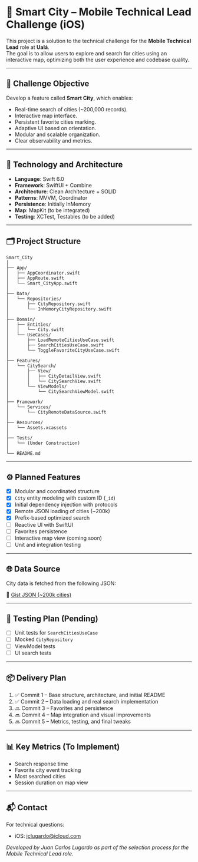 # 🚀 Smart City – Mobile Technical Lead Challenge (iOS)

This project is a solution to the technical challenge for the **Mobile Technical Lead** role at **Ualá**.  
The goal is to allow users to explore and search for cities using an interactive map, optimizing both the user experience and codebase quality.

---

## 📌 Challenge Objective

Develop a feature called **Smart City**, which enables:

- Real-time search of cities (~200,000 records).
- Interactive map interface.
- Persistent favorite cities marking.
- Adaptive UI based on orientation.
- Modular and scalable organization.
- Clear observability and metrics.

---

## 🧱 Technology and Architecture

- **Language**: Swift 6.0
- **Framework**: SwiftUI + Combine
- **Architecture**: Clean Architecture + SOLID
- **Patterns**: MVVM, Coordinator
- **Persistence**: Initially InMemory
- **Map**: MapKit (to be integrated)
- **Testing**: XCTest, Testables (to be added)

---

## 🗂 Project Structure

```
Smart_City
│
├── App/
│   ├── AppCoordinator.swift
│   ├── AppRoute.swift
│   └── Smart_CityApp.swift
│
├── Data/
│   └── Repositories/
│       ├── CityRepository.swift
│       └── InMemoryCityRepository.swift
│
├── Domain/
│   ├── Entities/
│   │   └── City.swift
│   └── UseCases/
│       ├── LoadRemoteCitiesUseCase.swift
│       ├── SearchCitiesUseCase.swift
│       └── ToggleFavoriteCityUseCase.swift
│
├── Features/
│   └── CitySearch/
│       ├── View/
│       │   ├── CityDetailView.swift
│       │   └── CitySearchView.swift
│       └── ViewModels/
│           └── CitySearchViewModel.swift
│
├── Framework/
│   └── Services/
│       └── CityRemoteDataSource.swift
│
├── Resources/
│   └── Assets.xcassets
│
├── Tests/
│   └── (Under Construction)
│
└── README.md
```

---

## ⚙️ Planned Features

- [x] Modular and coordinated structure
- [x] `City` entity modeling with custom ID (`_id`)
- [x] Initial dependency injection with protocols
- [x] Remote JSON loading of cities (~200k)
- [x] Prefix-based optimized search
- [ ] Reactive UI with SwiftUI
- [ ] Favorites persistence
- [ ] Interactive map view (coming soon)
- [ ] Unit and integration testing

---

## 🌐 Data Source

City data is fetched from the following JSON:

🔗 [Gist JSON (~200k cities)](https://gist.githubusercontent.com/hernan-uala/dce8843a8edbe0b0018b32e137bc2b3a/raw/0996accf70cb0ca0e16f9a99e0ee185fafca7af1/cities.json)

---

## 🧪 Testing Plan (Pending)

- [ ] Unit tests for `SearchCitiesUseCase`
- [ ] Mocked `CityRepository`
- [ ] ViewModel tests
- [ ] UI search tests

---

## 📦 Delivery Plan

1. ✅ Commit 1 – Base structure, architecture, and initial README  
2. ✅ Commit 2 – Data loading and real search implementation  
3. 🔜 Commit 3 – Favorites and persistence  
4. 🔜 Commit 4 – Map integration and visual improvements  
5. 🔜 Commit 5 – Metrics, testing, and final tweaks  

---

## 📊 Key Metrics (To Implement)

- Search response time
- Favorite city event tracking
- Most searched cities
- Session duration on map view

---

## 📬 Contact

For technical questions:
- iOS: jclugardo@icloud.com

_Developed by Juan Carlos Lugardo as part of the selection process for the Mobile Technical Lead role._
